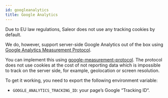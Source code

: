 ```yaml
---
id: googleanalytics
title: Google Analytics
---
```


Due to EU law regulations, Saleor does not use any tracking cookies by default.

We do, however, support server-side Google Analytics out of the box using [Google Analytics Measurement Protocol](https://developers.google.com/analytics/devguides/collection/protocol/v1/).

You can implement this using [google-measurement-protocol](https://pypi.python.org/pypi/google-measurement-protocol). The protocol does not use cookies at the cost of not reporting data which is impossible to track on the server side, for example, geolocation or screen resolution.

To get it working, you need to export the following environment variable:

- `GOOGLE_ANALYTICS_TRACKING_ID`: your page’s Google “Tracking ID“.